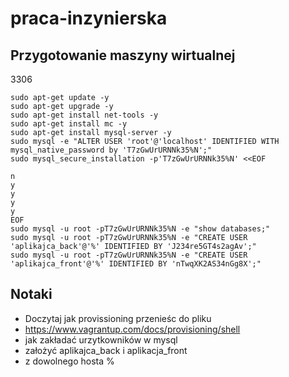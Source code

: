 # praca-inzynierska

## Przygotowanie maszyny wirtualnej

3306

```
sudo apt-get update -y
sudo apt-get upgrade -y
sudo apt-get install net-tools -y
sudo apt-get install mc -y
sudo apt-get install mysql-server -y
sudo mysql -e "ALTER USER 'root'@'localhost' IDENTIFIED WITH mysql_native_password by 'T7zGwUrURNNk35%N';"
sudo mysql_secure_installation -p'T7zGwUrURNNk35%N' <<EOF

n
y
y
y
y
EOF
sudo mysql -u root -pT7zGwUrURNNk35%N -e "show databases;"
sudo mysql -u root -pT7zGwUrURNNk35%N -e "CREATE USER 'aplikajca_back'@'%' IDENTIFIED BY 'J234re5GT4s2agAv';"
sudo mysql -u root -pT7zGwUrURNNk35%N -e "CREATE USER 'aplikajca_front'@'%' IDENTIFIED BY 'nTwqXK2AS34nGg8X';"
```





## Notaki
- Doczytaj jak provissioning przenieśc do pliku
- https://www.vagrantup.com/docs/provisioning/shell
- jak zakładać urzytkowników w mysql
- założyć aplikajca_back i aplikacja_front
- z dowolnego hosta %
